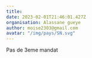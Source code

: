```yaml
---
title: 
date: 2023-02-01T21:46:01.427Z
organisation: Alassane gueye
author: moise2303@gmail.com 
avatar: "/img/pays/SN.svg"
---
```


Pas de 3eme mandat